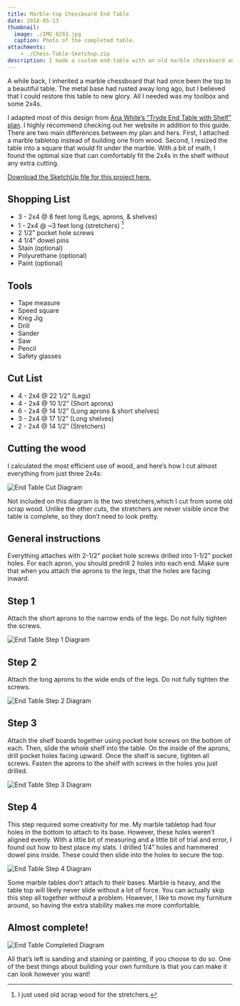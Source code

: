 ```yaml
---
title: Marble-top Chessboard End Table
date: 2018-05-13
thumbnail:
  image: ./IMG_0293.jpg
  caption: Photo of the completed table.
attachments:
    - ./Chess-Table-Sketchup.zip
description: I made a custom end-table with an old marble chessboard and some two-by-fours. This guide covers how it was done, and some tips for building your own.
---
```


A while back, I inherited a marble chessboard that had once been the top to a beautiful table. The metal base had rusted away long ago, but I believed that I could restore this table to new glory. All I needed was my toolbox and some 2x4s.

I adapted most of this design from [Ana White’s “Tryde End Table with Shelf” plan](http://www.ana-white.com/2013/10/plans/tryde-end-table-shelf-updated-pocket-hole-plans). I highly recommend checking out her website in addition to this guide. There are two main differences between my plan and hers. First, I attached a marble tabletop instead of building one from wood. Second, I resized the table into a square that would fit under the marble. With a bit of math, I found the optimal size that can comfortably fit the 2x4s in the shelf without any extra cutting.


[Download the SketchUp file for this project here.](./Chess-Table-Sketchup.zip)

## Shopping List

-   3 - 2x4 @ 8 feet long (Legs, aprons, & shelves)
-   1 - 2x4 @ ~3 feet long (stretchers) [^1]
-   2 1/2” pocket hole screws
-   4 1/4” dowel pins
-   Stain (optional)
-   Polyurethane (optional)
-   Paint (optional)

[^1]: I just used old scrap wood for the stretchers.

## Tools

-   Tape measure
-   Speed square
-   Kreg Jig
-   Drill
-   Sander
-   Saw
-   Pencil
-   Safety glasses

## Cut List

-   4 - 2x4 @ 22 1/2” (Legs)
-   4 - 2x4 @ 10 1/2” (Short aprons)
-   6 - 2x4 @ 14 1/2” (Long aprons & short shelves)
-   3 - 2x4 @ 17 1/2” (Long shelves)
-   2 - 2x4 @ 14 1/2” (Stretchers)

## Cutting the wood

I calculated the most efficient use of wood, and here’s how I cut almost everything from just three 2x4s:

<div class="alignwide">

![End Table Cut Diagram](./6.png)

</div>

Not included on this diagram is the two stretchers,which I cut from some old scrap wood. Unlike the other cuts, the stretchers are never visible once the table is complete, so they don’t need to look pretty.

## General instructions

Everything attaches with 2-1/2” pocket hole screws drilled into 1-1/2” pocket holes. For each apron, you should predrill 2 holes into each end. Make sure that when you attach the aprons to the legs, that the holes are facing inward.

## Step 1

Attach the short aprons to the narrow ends of the legs. Do not fully tighten the screws.

![End Table Step 1 Diagram](./1.png)

## Step 2

Attach the long aprons to the wide ends of the legs. Do not fully tighten the screws.

![End Table Step 2 Diagram](./2.png)

## Step 3

Attach the shelf boards together using pocket hole screws on the bottom of each. Then, slide the whole shelf into the table. On the inside of the aprons, drill pocket holes facing upward. Once the shelf is secure, tighten all screws. Fasten the aprons to the shelf with screws in the holes you just drilled.

![End Table Step 3 Diagram](./3.png)

## Step 4

This step required some creativity for me. My marble tabletop had four holes in the bottom to attach to its base. However, these holes weren’t aligned evenly. With a little bit of measuring and a little bit of trial and error, I found out how to best place my slats. I drilled 1/4” holes and hammered dowel pins inside. These could then slide into the holes to secure the top.

![End Table Step 4 Diagram](./4.png)

Some marble tables don’t attach to their bases. Marble is heavy, and the table top will likely never slide without a lot of force. You can actually skip this step all together without a problem. However, I like to move my furniture around, so having the extra stability makes me more comfortable.

## Almost complete!

![End Table Completed Diagram](./5.png)

All that’s left is sanding and staining or painting, if you choose to do so. One of the best things about building your own furniture is that you can make it can look however you want!

